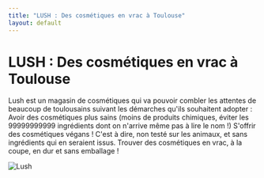 ```yaml
---
title: "LUSH : Des cosmétiques en vrac à Toulouse"
layout: default
---
```


# LUSH : Des cosmétiques en vrac à Toulouse

Lush est un magasin de cosmétiques qui va pouvoir combler les attentes de beaucoup de toulousains suivant les démarches qu'ils souhaitent adopter :
Avoir des cosmétiques plus sains (moins de produits chimiques, éviter les 99999999999 ingrédients dont on n'arrive même pas à lire le nom !)
S'offrir des cosmétiques végans ! C'est à dire, non testé sur les animaux, et sans ingrédients qui en seraient issus.
Trouver des cosmétiques en vrac, à la coupe, en dur et sans emballage ! 

![Lush](https://www.dropbox.com/lightbox/home/_blog-mieux-vivre/Photos-articles?select=Lush-2.jpg)

